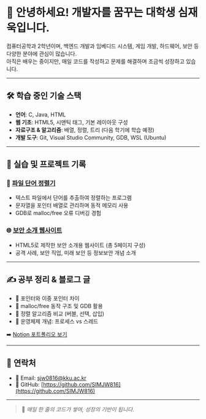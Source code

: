 # 👋 안녕하세요! 개발자를 꿈꾸는 대학생 심재욱입니다.

컴퓨터공학과 2학년이며, 백엔드 개발과 임베디드 시스템, 게임 개발, 하드웨어, 보안 등 다양한 분야에 관심이 많습니다.  
아직은 배우는 중이지만, 매일 코드를 작성하고 문제를 해결하며 조금씩 성장하고 있습니다.

---

## 🛠 학습 중인 기술 스택

- **언어**: C, Java, HTML
- **웹 기초**: HTML5, 시맨틱 태그, 기본 레이아웃 구성
- **자료구조 & 알고리즘**: 배열, 정렬, 트리 (다음 학기에 학습 예정)
- **개발 도구**: Git, Visual Studio Community, GDB, WSL (Ubuntu)

---

## 🧪 실습 및 프로젝트 기록

### 📁 [파일 단어 정렬기](https://github.com/SIMJW816/C-Practice/blob/main/file_array1)
- 텍스트 파일에서 단어를 추출하여 정렬하는 프로그램
- 문자열을 포인터 배열로 관리하며 동적 메모리 사용
- GDB로 malloc/free 오류 디버깅 경험

### 🌐 [보안 소개 웹사이트](https://github.com/SIMJW0816/security-web)
- HTML5로 제작한 보안 소개용 웹사이트 (총 5페이지 구성)
- 공격 사례, 보안 직업, 미래 보안 등 정보보안 개념 소개

---

## ✍️ 공부 정리 & 블로그 글

- 📓 포인터와 이중 포인터 차이
- 📓 malloc/free 동작 구조 및 GDB 활용
- 📓 정렬 알고리즘 비교 (버블, 선택, 삽입)
- 📓 운영체제 개념: 프로세스 vs 스레드

➡️ [Notion 포트폴리오 보기](https://www.notion.so/1ebd63bbf3d280a4810ffcfaa51749b5)  

---

## 🔗 연락처

- 📧 Email: sjw0816@kku.ac.kr
- 🐙 GitHub: [https://github.com/SIMJW816](https://github.com/SIMJW816)  

---

> 🧩 *매일 한 줄의 코드가 쌓여, 성장의 기반이 됩니다.*
